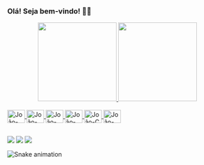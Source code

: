 ### Olá! Seja bem-vindo! 👋😃
<div align="center">
  <a href="https://github.com/JoaoFilho1234">
  <img height="180em" src="https://github-readme-stats.vercel.app/api?username=JoaoFilho1234&show_icons=true&theme=tokyonight&include_all_commits=true&count_private=true"/>
  <img height="180em" src="https://github-readme-stats.vercel.app/api/top-langs/?username=JoaoFilho1234&layout=compact&langs_count=7&theme=tokyonight"/>
</div>
<div style="display: inline_block"><br>
  <img align="center" alt="João-Java" height="30" width="40"
src="https://cdn.jsdelivr.net/gh/devicons/devicon/icons/java/java-original.svg" >
  <img align="center" alt="João-Ruby" height="30" width="40"
src="https://cdn.jsdelivr.net/gh/devicons/devicon/icons/ruby/ruby-original.svg" >
  <img align="center" alt="João-Rails" height="30" width="40"
src="https://cdn.jsdelivr.net/gh/devicons/devicon/icons/rails/rails-original-wordmark.svg" >
  <img align="center" alt="João-Python" height="30" width="40"
src="https://cdn.jsdelivr.net/gh/devicons/devicon/icons/python/python-original.svg" >
  <img align="center" alt="João-C" height="30" width="40"
src="https://cdn.jsdelivr.net/gh/devicons/devicon/icons/c/c-original.svg" >
  <img align="center" alt="João-Linux" height="30" width="40"
src="https://cdn.jsdelivr.net/gh/devicons/devicon/icons/linux/linux-original.svg" >
</div>
  
##
  
<div>
    
  <a href="https://instagram.com/joaofilho1234" target="_blank"><img src="https://img.shields.io/badge/-Instagram-%23E4405F?style=for-the-badge&logo=instagram&logoColor=white" target="_blank"></a>
  <a href = "mailto:joao.filho.jbf@hotmail.com"><img src="https://img.shields.io/badge/Microsoft_Outlook-0078D4?style=for-the-badge&logo=microsoft-outlook&logoColor=white" target="_blank"></a>
  <a href="https://www.linkedin.com/in/joao-filho1234" target="_blank"><img src="https://img.shields.io/badge/-LinkedIn-%230077B5?style=for-the-badge&logo=linkedin&logoColor=white" target="_blank"></a> 
 
  
 ![Snake animation](https://github.com/JoaoFilho1234/JoaoFilho1234/blob/output/github-contribution-grid-snake.svg)
  
</div>
